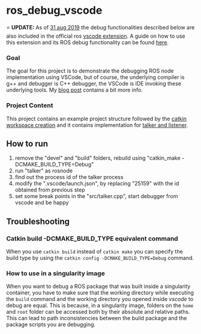 # ros_debug_vscode
:star: **UPDATE:** As of [31 aug 2019](https://discourse.ros.org/t/updating-the-vs-code-extension-for-ros-to-0-6-0/10508) the
debug functionalities described below are also included in the official ros [vscode extension](https://marketplace.visualstudio.com/items?itemName=ms-iot.vscode-ros). A guide on how to use this extension and its ROS debug functionality can be found [here](https://discourse.ros.org/t/updating-the-vs-code-extension-for-ros-to-0-6-0/10508).

### Goal
The goal for this project is to demonstrate the debugging ROS node implementation using VSCode, but of course, the underlying compiler is g++ and debugger is C++ debugger, the VSCode is IDE invoking these underlying tools. My [blog post](https://medium.com/@weihang.che/ros-node-debugging-b76fc38ba70b) contains a bit more info.

### Project Content
This project contains an example project structure followed by the [catkin workspace creation](http://wiki.ros.org/ROS/Tutorials/catkin/CreatingPackage)
and it contains implementation for [talker and listener](http://wiki.ros.org/ROS/Tutorials/WritingPublisherSubscriber%28c%2B%2B%29).

## How to run
1. remove the "devel" and "build" folders, rebuild using "catkin_make -DCMAKE_BUILD_TYPE=Debug"
2. run "talker" as rosnode
3. find out the process id of the talker process
4. modify the ".vscode/launch.json", by replacing "25159" with the id obtained from previous step
5. set some break points in the "src/talker.cpp", start debugger from vscode and be happy

## Troubleshooting

### Catkin build -DCMAKE_BUILD_TYPE equivalent command
When you use `catkin build` instead of `catkin make` you can specify the build type by using the `catkin config -DCMAKE_BUILD_TYPE=Debug` command.

### How to use in a singularity image 
When you want to debug a ROS package that was built inside a singularity container, you have to make sure that the working directory while executing the `build` command and the working directory you opened inside *vscode* to debug are equal. This is because, in a singularity image, folders on the `home` and `root` folder can be accessed both by their absolute and relative paths. This can lead to path inconsistencies between the build package and the package scripts you are debugging.
